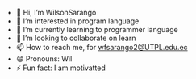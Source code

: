 - 👋 Hi, I’m WilsonSarango
- 👀 I’m interested in program language
- 🌱 I’m currently learning to programmer language
- 💞️ I’m looking to collaborate on learn
- 📫 How to reach me, for wfsarango2@UTPL.edu.ec
- 😄 Pronouns: Wil
- ⚡ Fun fact: I am motivatted

<!---
WilsonSarango/WilsonSarango is a ✨ special ✨ repository because its `README.md` (this file) appears on your GitHub profile.
You can click the Preview link to take a look at your changes.
--->

